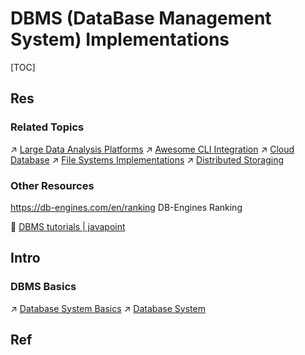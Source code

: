 # DBMS (DataBase Management System) Implementations

[TOC]



## Res
### Related Topics
↗ [Large Data Analysis Platforms](../../../../Data%20Science/🧯%20Large%20Data%20Analysis%20Platforms/Large%20Data%20Analysis%20Platforms.md)
↗ [Awesome CLI Integration](../../../🥷🏼%20Operating%20Systems%20&%20Kernels%20(Engineering%20Part)/Linux%20(Derived%20From%20UNIX%20Family)/Linux%20Free%20Software%20&%20OSS%20(Open%20Source%20Software)/📌%20Awesome%20Open%20Source%20CLI%20Software/Awesome%20CLI%20Integration.md)
↗ [Cloud Database](../../../../Software%20Engineering/☁️%20Cloud%20Computing%20&%20Cloud%20Native/Dev(Sec)Ops%20(Application%20Level%20Engineering)/🛫%20Continuous%20Integration/Cloud%20Database.md)
↗ [File Systems Implementations](../../../🧬%20Computer%20System/Operating%20System%20&%20OS%20Kernel%20(Theory%20Part)/OS%20IO%20System/IO%20Generality%20(via%20Abstraction)/File%20&%20File%20System/🎯%20File%20Systems%20Implementations/File%20Systems%20Implementations.md)
↗ [Distributed Storaging](../../../../System%20Architecture%20Design/🌌%20Distributed%20Systems/Distributed%20Storaging/Distributed%20Storaging.md)


### Other Resources
https://db-engines.com/en/ranking
DB-Engines Ranking

📂 [DBMS tutorials | javapoint](https://www.javatpoint.com/dbms-tutorial)



## Intro
### DBMS Basics
↗ [Database System Basics](../📌%20Database%20System%20Basics/Database%20System%20Basics.md)
↗ [Database System](../Database%20System.md)



## Ref